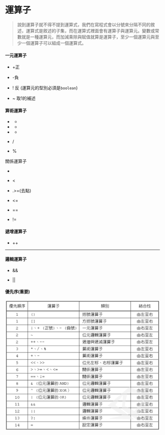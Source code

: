 # 運算子

> 說到運算子就不得不提到運算式，我們在寫程式會以分號來分隔不同的敘述，運算式是敘述的子集，而在運算式裡面會有運算子與運算元。變數或常數就是一種運算元，而加減乘除與賦值就算是運算子，至少一個運算元與至少一個運算子可以組成一個運算式。

#### 一元運算子

- +正

- -負

- !  反 (運算元的型別必須是`boolean`)

- ~ 取1的補述

#### 算術運算子

- +

- -

- *

- /

- %

關係運算子

- > 

- <

- .>=(去點)

- <=

- ==

- !=

#### 遞增運算子

- ++

- --

#### 邏輯運算子

- &&

- ||

#### 優先序(重要)

<img title="" src="../../images/2024-02-13-00-06-27-image.png" alt="" data-align="center" width="555">
